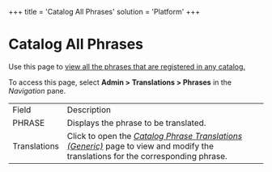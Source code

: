 +++
title = 'Catalog All Phrases'
solution = 'Platform'
+++

# Catalog All Phrases

<div class="use">

Use this page to [view all the phrases that are registered in any
catalog.](../Use_Cases/Add_Phrases_to_Catalogs.htm)

</div>

To access this page, select **Admin \> Translations \> Phrases** in the
*Navigation* pane.

|              |                                                                                                                                                                             |
| ------------ | --------------------------------------------------------------------------------------------------------------------------------------------------------------------------- |
| Field        | Description                                                                                                                                                                 |
| PHRASE       | Displays the phrase to be translated.                                                                                                                                       |
| Translations | Click to open the *[Catalog Phrase Translations (Generic)](Catalog_Phrase_Translations_Generic.htm)* page to view and modify the translations for the corresponding phrase. |
